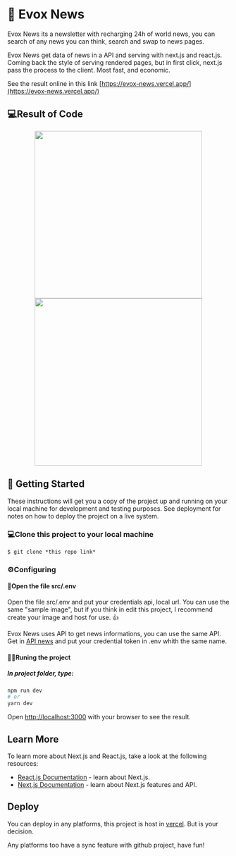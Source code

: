 # 📰 Evox News

Evox News its a newsletter with recharging 24h of world news, you can search of any news you can think, search and swap to news pages.

Evox News get data of news in a API and serving with next.js and react.js. Coming back the style of serving rendered pages, but in first click, next.js pass the process to the client. Most fast, and economic.

See the result online in this link [https://evox-news.vercel.app/](https://evox-news.vercel.app/)

## 💻Result of Code
<div align="center">
    <img src ="https://i.imgur.com/uVWm2DN.gif" height="380" widht="197">
    <img src ="https://i.imgur.com/C1hvA9m.gif" height="380" >
</div>

## 🚀 Getting Started

These instructions will get you a copy of the project up and running on your local machine for development and testing purposes. See deployment for notes on how to deploy the project on a live system.

### 💻Clone this project to your local machine
```
$ git clone *this repo link*
```

### ⚙️Configuring

#### 📁Open the file src/.env

Open the file src/.env and put your credentials api, local url. You can use the same "sample image", but if you think in edit this project, I recommend create your image and host for use. 👍

Evox News uses API to get news informations, you can use the same API. Get in [API news](https://newsapi.org/) and put your credential token in .env whith the same name.

#### 🏃‍♂️Runing the project

##### In project folder, type:

```bash
npm run dev
# or
yarn dev
```

Open [http://localhost:3000](http://localhost:3000) with your browser to see the result.

## Learn More

To learn more about Next.js and React.js, take a look at the following resources:

- [React.js Documentation](https://reactjs.org/docs/getting-started.html) - learn about Next.js.
- [Next.js Documentation](https://nextjs.org/docs) - learn about Next.js features and API.

## Deploy

You can deploy in any platforms, this project is host in [vercel](https://vercel.com/import). But is your decision.

Any platforms too have a sync feature with github project, have fun!